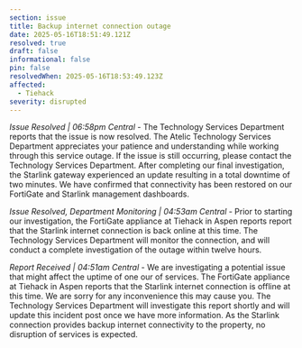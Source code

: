 ```yaml
---
section: issue
title: Backup internet connection outage
date: 2025-05-16T18:51:49.121Z
resolved: true
draft: false
informational: false
pin: false
resolvedWhen: 2025-05-16T18:53:49.123Z
affected:
  - Tiehack
severity: disrupted
---
```

*Issue Resolved | 06:58pm Central* - The Technology Services Department reports that the issue is now resolved. The Atelic Technology Services Department appreciates your patience and understanding while working through this service outage. If the issue is still occurring, please contact the Technology Services Department. After completing our final investigation, the Starlink gateway experienced an update resulting in a total downtime of two minutes. We have confirmed that connectivity has been restored on our FortiGate and Starlink management dashboards.

*Issue Resolved, Department Monitoring | 04:53am Central* - Prior to starting our investigation, the FortiGate appliance at Tiehack in Aspen reports report that the Starlink internet connection is back online at this time. The Technology Services Department will monitor the connection, and will conduct a complete investigation of the outage within twelve hours.

*Report Received | 04:51am Central* - We are investigating a potential issue that might affect the uptime of one our of services. The FortiGate appliance at Tiehack in Aspen reports that the Starlink internet connection is offline at this time. We are sorry for any inconvenience this may cause you. The Technology Services Department will investigate this report shortly and will update this incident post once we have more information. As the Starlink connection provides backup internet connectivity to the property, no disruption of services is expected.